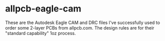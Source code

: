 # allpcb-eagle-cam

These are the Autodesk Eagle CAM and DRC files I've successfully used to order some 2-layer PCBs from allpcb.com. The design rules are for their "standard capability" 1oz process.
